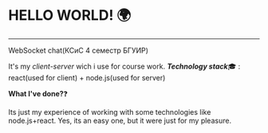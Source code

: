 # HELLO WORLD! :earth_africa:
**********
WebSocket chat(КСиС 4 семестр БГУИР) 

It's my *client-server* wich i use for course work.
***Technology stack***:mortar_board: : react(used for client) + node.js(used for server)

**What I've done?**:question:

Its just my experience of working with some technologies like node.js+react. 
Yes, its an easy one, but it were just for my pleasure.


